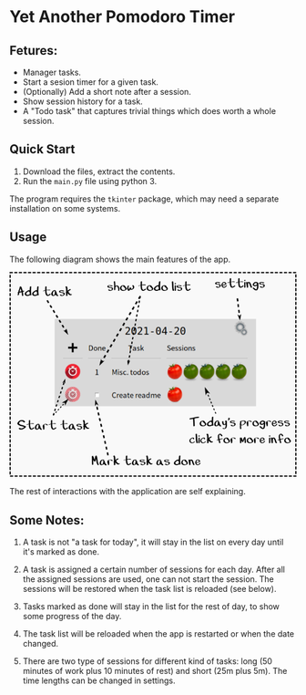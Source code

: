 # Yet Another Pomodoro Timer

## Fetures:

* Manager tasks.
* Start a sesion timer for a given task.
* (Optionally) Add a short note after a session.
* Show session history for a task.
* A "Todo task" that captures trivial things which does worth a whole session.

## Quick Start

1. Download the files, extract the contents.
2. Run the `main.py` file using python 3.

The program requires the `tkinter` package, which may need a separate installation on some systems.

## Usage

The following diagram shows the main features of the app.

![main feature](doc.png)

The rest of interactions with the application are self explaining.

## Some Notes:

1. A task is not "a task for today", it will stay in the list on every day until it's marked as done. 

2. A task is assigned a certain number of sessions for each day. After all the assigned sessions are used, one can not start the session. The sessions will be restored when the task list is reloaded (see below).

3. Tasks marked as done will stay in the list for the rest of day, to show some progress of the day.

4. The task list will be reloaded when the app is restarted or when the date  changed.

5. There are two type of sessions for different kind of tasks: long (50 minutes of work plus 10 minutes of rest) and short (25m plus 5m). The time lengths can be changed in settings.